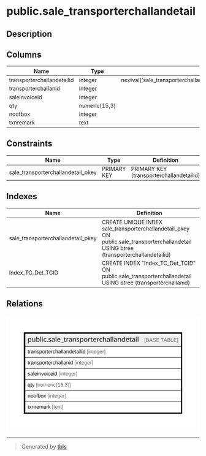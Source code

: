 # public.sale_transporterchallandetail

## Description

## Columns

| Name | Type | Default | Nullable | Children | Parents | Comment |
| ---- | ---- | ------- | -------- | -------- | ------- | ------- |
| transporterchallandetailid | integer | nextval('sale_transporterchallandetail_transporterchallandetailid_seq'::regclass) | false |  |  |  |
| transporterchallanid | integer |  | true |  |  |  |
| saleinvoiceid | integer |  | true |  |  |  |
| qty | numeric(15,3) |  | true |  |  |  |
| noofbox | integer |  | true |  |  |  |
| txnremark | text |  | true |  |  |  |

## Constraints

| Name | Type | Definition |
| ---- | ---- | ---------- |
| sale_transporterchallandetail_pkey | PRIMARY KEY | PRIMARY KEY (transporterchallandetailid) |

## Indexes

| Name | Definition |
| ---- | ---------- |
| sale_transporterchallandetail_pkey | CREATE UNIQUE INDEX sale_transporterchallandetail_pkey ON public.sale_transporterchallandetail USING btree (transporterchallandetailid) |
| Index_TC_Det_TCID | CREATE INDEX "Index_TC_Det_TCID" ON public.sale_transporterchallandetail USING btree (transporterchallanid) |

## Relations

![er](public.sale_transporterchallandetail.svg)

---

> Generated by [tbls](https://github.com/k1LoW/tbls)
